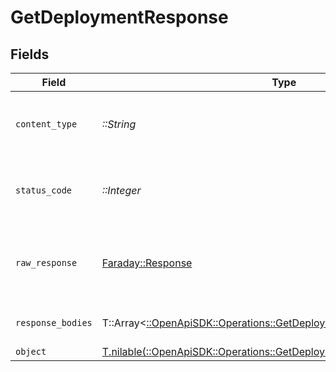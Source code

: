 # GetDeploymentResponse


## Fields

| Field                                                                                                                               | Type                                                                                                                                | Required                                                                                                                            | Description                                                                                                                         |
| ----------------------------------------------------------------------------------------------------------------------------------- | ----------------------------------------------------------------------------------------------------------------------------------- | ----------------------------------------------------------------------------------------------------------------------------------- | ----------------------------------------------------------------------------------------------------------------------------------- |
| `content_type`                                                                                                                      | *::String*                                                                                                                          | :heavy_check_mark:                                                                                                                  | HTTP response content type for this operation                                                                                       |
| `status_code`                                                                                                                       | *::Integer*                                                                                                                         | :heavy_check_mark:                                                                                                                  | HTTP response status code for this operation                                                                                        |
| `raw_response`                                                                                                                      | [Faraday::Response](https://www.rubydoc.info/gems/faraday/Faraday/Response)                                                         | :heavy_check_mark:                                                                                                                  | Raw HTTP response; suitable for custom response parsing                                                                             |
| `response_bodies`                                                                                                                   | T::Array<[::OpenApiSDK::Operations::GetDeploymentComfyuiResponseBody](../../models/operations/getdeploymentcomfyuiresponsebody.md)> | :heavy_minus_sign:                                                                                                                  | Display all production workflows                                                                                                    |
| `object`                                                                                                                            | [T.nilable(::OpenApiSDK::Operations::GetDeploymentResponseBody)](../../models/operations/getdeploymentresponsebody.md)              | :heavy_minus_sign:                                                                                                                  | error                                                                                                                               |